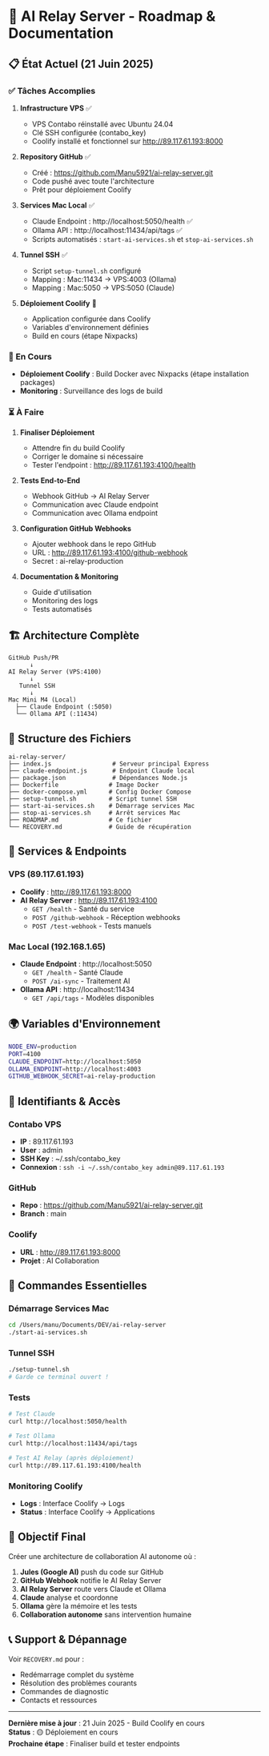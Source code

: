 # 🤖 AI Relay Server - Roadmap & Documentation

## 📋 État Actuel (21 Juin 2025)

### ✅ Tâches Accomplies

1. **Infrastructure VPS** ✅
   - VPS Contabo réinstallé avec Ubuntu 24.04
   - Clé SSH configurée (contabo_key)
   - Coolify installé et fonctionnel sur http://89.117.61.193:8000

2. **Repository GitHub** ✅
   - Créé : https://github.com/Manu5921/ai-relay-server.git
   - Code pushé avec toute l'architecture
   - Prêt pour déploiement Coolify

3. **Services Mac Local** ✅
   - Claude Endpoint : http://localhost:5050/health ✅
   - Ollama API : http://localhost:11434/api/tags ✅
   - Scripts automatisés : `start-ai-services.sh` et `stop-ai-services.sh`

4. **Tunnel SSH** ✅
   - Script `setup-tunnel.sh` configuré
   - Mapping : Mac:11434 → VPS:4003 (Ollama)
   - Mapping : Mac:5050 → VPS:5050 (Claude)

5. **Déploiement Coolify** 🔄
   - Application configurée dans Coolify
   - Variables d'environnement définies
   - Build en cours (étape Nixpacks)

### 🔄 En Cours

- **Déploiement Coolify** : Build Docker avec Nixpacks (étape installation packages)
- **Monitoring** : Surveillance des logs de build

### ⏳ À Faire

1. **Finaliser Déploiement**
   - Attendre fin du build Coolify
   - Corriger le domaine si nécessaire
   - Tester l'endpoint : http://89.117.61.193:4100/health

2. **Tests End-to-End**
   - Webhook GitHub → AI Relay Server
   - Communication avec Claude endpoint
   - Communication avec Ollama endpoint

3. **Configuration GitHub Webhooks**
   - Ajouter webhook dans le repo GitHub
   - URL : http://89.117.61.193:4100/github-webhook
   - Secret : ai-relay-production

4. **Documentation & Monitoring**
   - Guide d'utilisation
   - Monitoring des logs
   - Tests automatisés

## 🏗️ Architecture Complète

```
GitHub Push/PR
      ↓
AI Relay Server (VPS:4100)
      ↓
   Tunnel SSH
      ↓
Mac Mini M4 (Local)
  ├── Claude Endpoint (:5050)
  └── Ollama API (:11434)
```

## 📂 Structure des Fichiers

```
ai-relay-server/
├── index.js                 # Serveur principal Express
├── claude-endpoint.js       # Endpoint Claude local
├── package.json             # Dépendances Node.js
├── Dockerfile              # Image Docker
├── docker-compose.yml      # Config Docker Compose
├── setup-tunnel.sh         # Script tunnel SSH
├── start-ai-services.sh    # Démarrage services Mac
├── stop-ai-services.sh     # Arrêt services Mac
├── ROADMAP.md              # Ce fichier
└── RECOVERY.md             # Guide de récupération
```

## 🔧 Services & Endpoints

### VPS (89.117.61.193)
- **Coolify** : http://89.117.61.193:8000
- **AI Relay Server** : http://89.117.61.193:4100
  - `GET /health` - Santé du service
  - `POST /github-webhook` - Réception webhooks
  - `POST /test-webhook` - Tests manuels

### Mac Local (192.168.1.65)
- **Claude Endpoint** : http://localhost:5050
  - `GET /health` - Santé Claude
  - `POST /ai-sync` - Traitement AI
- **Ollama API** : http://localhost:11434
  - `GET /api/tags` - Modèles disponibles

## 🌍 Variables d'Environnement

```bash
NODE_ENV=production
PORT=4100
CLAUDE_ENDPOINT=http://localhost:5050
OLLAMA_ENDPOINT=http://localhost:4003
GITHUB_WEBHOOK_SECRET=ai-relay-production
```

## 🔑 Identifiants & Accès

### Contabo VPS
- **IP** : 89.117.61.193
- **User** : admin
- **SSH Key** : ~/.ssh/contabo_key
- **Connexion** : `ssh -i ~/.ssh/contabo_key admin@89.117.61.193`

### GitHub
- **Repo** : https://github.com/Manu5921/ai-relay-server.git
- **Branch** : main

### Coolify
- **URL** : http://89.117.61.193:8000
- **Projet** : AI Collaboration

## 🚀 Commandes Essentielles

### Démarrage Services Mac
```bash
cd /Users/manu/Documents/DEV/ai-relay-server
./start-ai-services.sh
```

### Tunnel SSH
```bash
./setup-tunnel.sh
# Garde ce terminal ouvert !
```

### Tests
```bash
# Test Claude
curl http://localhost:5050/health

# Test Ollama
curl http://localhost:11434/api/tags

# Test AI Relay (après déploiement)
curl http://89.117.61.193:4100/health
```

### Monitoring Coolify
- **Logs** : Interface Coolify → Logs
- **Status** : Interface Coolify → Applications

## 🎯 Objectif Final

Créer une architecture de collaboration AI autonome où :

1. **Jules (Google AI)** push du code sur GitHub
2. **GitHub Webhook** notifie le AI Relay Server
3. **AI Relay Server** route vers Claude et Ollama
4. **Claude** analyse et coordonne
5. **Ollama** gère la mémoire et les tests
6. **Collaboration autonome** sans intervention humaine

## 📞 Support & Dépannage

Voir `RECOVERY.md` pour :
- Redémarrage complet du système
- Résolution des problèmes courants
- Commandes de diagnostic
- Contacts et ressources

---

**Dernière mise à jour** : 21 Juin 2025 - Build Coolify en cours  
**Status** : 🟡 Déploiement en cours  
**Prochaine étape** : Finaliser build et tester endpoints
